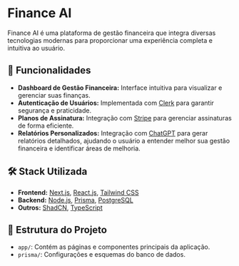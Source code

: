 # Finance AI

Finance AI é uma plataforma de gestão financeira que integra diversas tecnologias modernas para proporcionar uma experiência completa e intuitiva ao usuário.

## 🚀 Funcionalidades

- **Dashboard de Gestão Financeira:** Interface intuitiva para visualizar e gerenciar suas finanças.
- **Autenticação de Usuários:** Implementada com [Clerk](https://clerk.dev) para garantir segurança e praticidade.
- **Planos de Assinatura:** Integração com [Stripe](https://stripe.com) para gerenciar assinaturas de forma eficiente.
- **Relatórios Personalizados:** Integração com [ChatGPT](https://openai.com/chatgpt) para gerar relatórios detalhados, ajudando o usuário a entender melhor sua gestão financeira e identificar áreas de melhoria.

## 🛠️ Stack Utilizada

- **Frontend:** [Next.js](https://nextjs.org), [React.js](https://reactjs.org), [Tailwind CSS](https://tailwindcss.com)
- **Backend:** [Node.js](https://nodejs.org), [Prisma](https://www.prisma.io), [PostgreSQL](https://www.postgresql.org)
- **Outros:** [ShadCN](https://shadcn.dev), [TypeScript](https://www.typescriptlang.org)

## 📂 Estrutura do Projeto

- `app/`: Contém as páginas e componentes principais da aplicação.
- `prisma/`: Configurações e esquemas do banco de dados.


